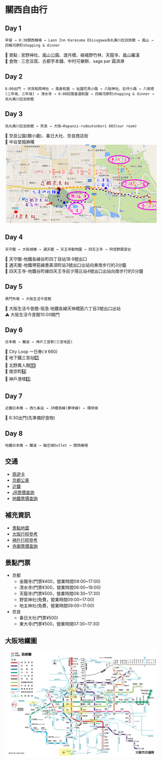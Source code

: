 
# 關西自由行
## Day 1
```
早餐 → 8:30關西機場 → Laon Inn Karasuma Ebisugawa烏丸夷川拉翁旅館 → 嵐山 → 四條河原町shopping & dinner
```
:japanese_castle: 景點 : 宮野神社、嵐山公園、渡月橋、嵯峨野竹林、天龍寺、嵐山羅漢    
:sushi: 食物 : 三忠豆腐、古都芋本舖、中村可樂餅、saga par 霜淇淋

## Day 2
```
8:00出門 → 伏見稻荷神社 → 風香和服 → 祉園花見小路 → 八阪神社、石坪小路 → 八坂塔(二年坂、三年坂) → 清水寺 → 6:00回風香還和服 → 四條河原町shopping & dinner → 烏丸夷川拉翁旅館
```
## Day 3
```
烏丸夷川拉翁旅館 → 奈良 → 大阪→Rapanzi-rudoutonbori 603(our room)
```
:japanese_castle: 奈良公園(餵小鹿)、春日大社、奈良商店街  
:sushi: 中谷堂搗麻糬
![奈良地圖](https://github.com/YaChiYeh/travel/blob/master/%E5%A5%88%E8%89%AF.png)
## Day 4
```
天守閣 → 大阪城櫓 → 通天閣 → 天王寺動物園 → 四天王寺 → 阿倍野展望台
```
:monorail: 天守閣-地鐵各線谷町四丁目站1B‧9號出口  
:monorail: 通天閣-地鐵堺筋線惠美須町站3號出口出站向東南步行約3分鐘   
:monorail: 四天王寺-地鐵谷町線四天王寺前夕陽丘站4號出口出站向南步行約5分鐘
## Day 5 
```
黑門市場 → 大阪生活今昔館
```
:monorail: 大阪生活今昔館-阪急‧地鐵各線天神橋筋六丁目3號出口出站  
:warning: 大阪生活今昔館10:00開門  
## Day 6
```
日本橋 → 難波 → 神戶三宮駅(三宮地區)
```
:busstop: City Loop 一日券(￥660)  
:round_pushpin: 地下鐵三宮站:seven:  
:round_pushpin: 北野異人館:keycap_ten:   
:round_pushpin: 南京町:four:   
:round_pushpin: 神戶港塔:one:   
## Day 7
```
近鐵日本橋 → 西九条站 → JR櫻島線(夢咲線) → 環球城
```
:doughnut: 6:30出門(先準備好食物)
## Day 8
```
地鐵日本橋 → 難波 → 臨空城Outlet → 關西機場
```
## 交通
* [周遊卡](https://www.osaka-info.jp/osp/cht/)   
* [京都公車](http://www.city.kyoto.lg.jp/kotsu/cmsfiles/contents/0000019/19770/0919_map.pdf)  
* [近鐵](http://www.kintetsu.co.jp/foreign/chinese-han/)  
* [JR票價查詢](https://transit.yahoo.co.jp/search/result?flatlon=%2C%2C26104&from=%E8%A5%BF%E4%B9%9D%E6%9D%A1&tlatlon=%2C%2C29343&to=%E3%83%A6%E3%83%8B%E3%83%90%E3%83%BC%E3%82%B5%E3%83%AB%E3%82%B7%E3%83%86%E3%82%A3&via=&via=&via=&y=2017&m=07&d=03&hh=06&m2=7&m1=0&type=1&ticket=ic&al=1&shin=1&ex=1&hb=1&lb=1&sr=1&s=0&expkind=1&ws=3&kw=%E3%83%A6%E3%83%8B%E3%83%90%E3%83%BC%E3%82%B5%E3%83%AB%E3%82%B7%E3%83%86%E3%82%A3)  
* [地鐵票價查詢](http://kensaku.kotsu.city.osaka.lg.jp/dia/route/web/exp.cgi?val_only=1)  
## 補充資訊
* [景點地圖](https://www.google.com/maps/d/viewer?mid=16TdP_gE620Afuw6Gvc3ZsZqztdU&ll=35.0720302194675%2C135.8368644005127&z=11)  
* [大阪行程參考](https://drive.google.com/file/d/0B2oCbxL0q8R7ckZQLVQyS2ltMG8/view)  
* [神戶行程參考](https://tw.bring-you.info/kobe)  
* [寺廟票價查詢](http://www.zipangguide.net/travel/sight/kyoto/kiyomizu_temple.html)  
## 景點門票
* 京都  
  - 金閣寺(門票¥400，營業時間09:00~17:00)   
  - 清水寺(門票¥300，營業時間06:00~18:00)  
  - 天龍寺(門票¥500，營業時間08:30~17:30)  
  - 野宮神社(免費，營業時間09:00~17:00)  
  - 地主神社(免費，營業時間09:00~17:00)  
* 奈良  
  - 春日大社(門票¥500)  
  - 東大寺(門票¥500，營業時間07:30~17:30)  
 ## 大阪地鐵圖
 ![大阪地鐵圖](https://github.com/YaChiYeh/travel/blob/master/%E5%A4%A7%E9%98%AA%E5%9C%B0%E9%90%B5.jpg)
